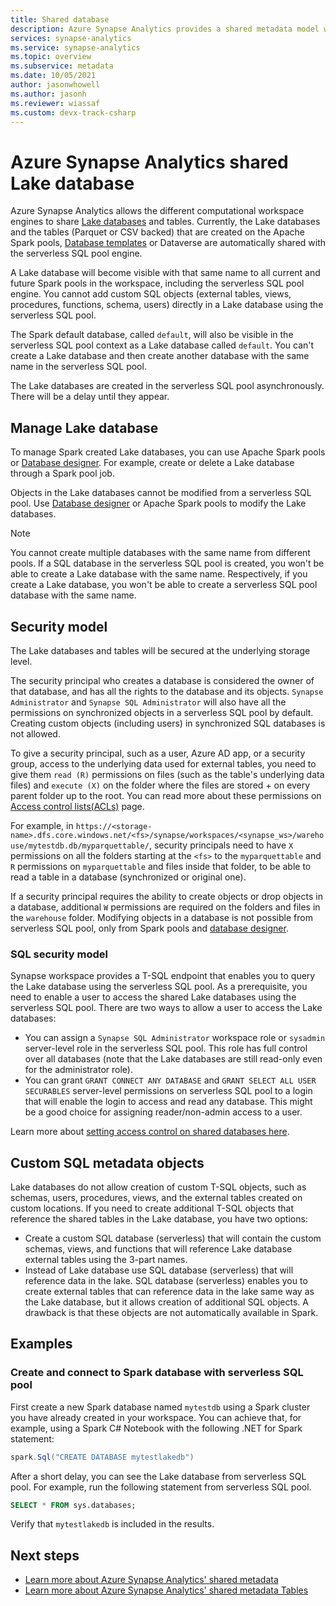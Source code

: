```yaml
---
title: Shared database
description: Azure Synapse Analytics provides a shared metadata model where creating a Lake database in an Apache Spark pool will make it accessible from its serverless SQL pool engine. 
services: synapse-analytics 
ms.service: synapse-analytics  
ms.topic: overview
ms.subservice: metadata
ms.date: 10/05/2021
author: jasonwhowell
ms.author: jasonh
ms.reviewer: wiassaf
ms.custom: devx-track-csharp
---
```


# Azure Synapse Analytics shared Lake database

Azure Synapse Analytics allows the different computational workspace engines to share [Lake databases](../database-designer/concepts-lake-database.md) and tables. Currently, the Lake databases and the tables (Parquet or CSV backed) that are created on the Apache Spark pools, [Database templates](../database-designer/concepts-database-templates.md) or Dataverse are automatically shared with the serverless SQL pool engine.

A Lake database will become visible with that same name to all current and future Spark pools in the workspace, including the serverless SQL pool engine. You cannot add custom SQL objects (external tables, views, procedures, functions, schema, users) directly in a Lake database using the serverless SQL pool.

The Spark default database, called `default`, will also be visible in the serverless SQL pool context as a Lake database called `default`. 
You can't create a Lake database and then create another database with the same name in the serverless SQL pool.

The Lake databases are created in the serverless SQL pool asynchronously. There will be a delay until they appear.

## Manage Lake database

To manage Spark created Lake databases, you can use Apache Spark pools or [Database designer](../database-designer/create-empty-lake-database.md). For example, create or delete a Lake database through a Spark pool job.

Objects in the Lake databases cannot be modified from a serverless SQL pool. Use [Database designer](../database-designer/modify-lake-database.md) or Apache Spark pools to modify the Lake databases.

>[!NOTE]
>You cannot create multiple databases with the same name from different pools. If a SQL database in the serverless SQL pool is created, you won't be able to create a Lake database with the same name. Respectively, if you create a Lake database, you won't be able to create a serverless SQL pool database with the same name.

## Security model

The Lake databases and tables will be secured at the underlying storage level.

The security principal who creates a database is considered the owner of that database, and has all the rights to the database and its objects. `Synapse Administrator` and `Synapse SQL Administrator` will also have all the permissions on synchronized objects in a serverless SQL pool by default. Creating custom objects (including users) in synchronized SQL databases is not allowed. 

To give a security principal, such as a user, Azure AD app, or a security group, access to the underlying data used for external tables, you need to give them `read (R)` permissions on files (such as the table's underlying data files) and `execute (X)` on the folder where the files are stored + on every parent folder up to the root. You can read more about these permissions on [Access control lists(ACLs)](../../storage/blobs/data-lake-storage-access-control.md) page. 

For example, in `https://<storage-name>.dfs.core.windows.net/<fs>/synapse/workspaces/<synapse_ws>/warehouse/mytestdb.db/myparquettable/`, security principals need to have `X` permissions on all the folders starting at the `<fs>` to the `myparquettable` and `R` permissions on `myparquettable` and files inside that folder, to be able to read a table in a database (synchronized or original one).

If a security principal requires the ability to create objects or drop objects in a database, additional `W` permissions are required on the folders and files in the `warehouse` folder. Modifying objects in a database is not possible from serverless SQL pool, only from Spark pools and [database designer](../database-designer/modify-lake-database.md).

### SQL security model

Synapse workspace provides a T-SQL endpoint that enables you to query the Lake database using the serverless SQL pool. As a prerequisite, you need to enable a user to access the shared Lake databases using the serverless SQL pool. There are two ways to allow a user to access the Lake databases:
- You can assign a `Synapse SQL Administrator` workspace role or `sysadmin` server-level role in the serverless SQL pool. This role has full control over all databases (note that the Lake databases are still read-only even for the administrator role).
- You can grant `GRANT CONNECT ANY DATABASE` and `GRANT SELECT ALL USER SECURABLES` server-level permissions on serverless SQL pool to a login that will enable the login to access and read any database. This might be a good choice for assigning reader/non-admin access to a user.

Learn more about [setting access control on shared databases here](../sql/shared-databases-access-control.md).

## Custom SQL metadata objects

Lake databases do not allow creation of custom T-SQL objects, such as schemas, users, procedures, views, and the external tables created on custom locations. If you need to create additional T-SQL objects that reference the shared tables in the Lake database, you have two options:
- Create a custom SQL database (serverless) that will contain the custom schemas, views, and functions that will reference Lake database external tables using the 3-part names.
- Instead of Lake database use SQL database (serverless) that will reference data in the lake. SQL database (serverless) enables you to create external tables that can reference data in the lake same way as the Lake database, but it allows creation of additional SQL objects. A drawback is that these objects are not automatically available in Spark.

## Examples

### Create and connect to Spark database with serverless SQL pool

First create a new Spark database named `mytestdb` using a Spark cluster you have already created in your workspace. You can achieve that, for example, using a Spark C# Notebook with the following .NET for Spark statement:

```csharp
spark.Sql("CREATE DATABASE mytestlakedb")
```

After a short delay, you can see the Lake database from serverless SQL pool. For example, run the following statement from serverless SQL pool.

```sql
SELECT * FROM sys.databases;
```

Verify that `mytestlakedb` is included in the results.

## Next steps

- [Learn more about Azure Synapse Analytics' shared metadata](overview.md)
- [Learn more about Azure Synapse Analytics' shared metadata Tables](table.md)
